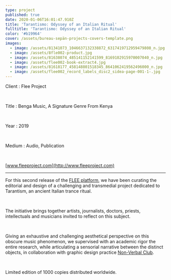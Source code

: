 ```yaml
---
type: project
published: true
date: 2020-01-06T16:01:47.910Z
title: 'Tarantismo: Odyssey of an Italian Ritual'
fulltitle: 'Tarantismo: Odyssey of an Italian Ritual'
color: '#b19964'
cover: /assets/bureau-sepän-projects-covers-template.png
images:
  - image: /assets/81341073_1046637132338872_6317419712959479808_n.jpg
  - image: /assets/8fle002-product.jpg
  - image: /assets/81638074_485141152141599_8169102915970007040_n.jpg
  - image: /assets/flee002-book-extract4.jpg
  - image: /assets/81618177_458148801518345_8641062419562496000_n.jpg
  - image: /assets/flee002_record_labels_disc2_sidea-page-001-1-.jpg
---
```

Client : Flee Project

<br/>

Title : Benga Music, A Signature Genre From Kenya

<br/>

Year : 2019

</br>

Medium : Audio, Publication

<br/>

[www.fleeproject.com](http://www.fleeproject.com)

- - -

For this second release of the [FLEE platform](http://www.fleeproject.com/), we have been curating the editorial and design of a challenging and transmedial project dedicated to Tarantism, an ancient Italian trance ritual. 

</br>

The initiative brings together artists, journalists, doctors, priests, intellectuals and musicians invited to reflect on this subject.

</br>

Giving an exhaustive and challenging aesthetical perspective on this obscure music phenomenon, we supervised with an academic rigor the entire research, while articulating a sensorial narrative between the distinct objects, in collaboration with graphic design practice [Non-Verbal Club](https://nonverbalclub.pt/).

</br>

Limited edition of 1000 copies distributed worldwide.
